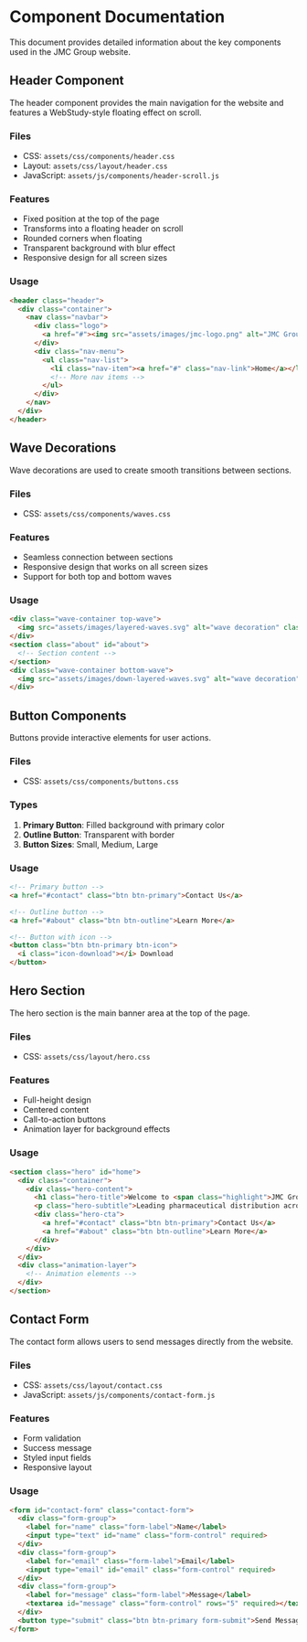 # Component Documentation

This document provides detailed information about the key components used in the JMC Group website.

## Header Component

The header component provides the main navigation for the website and features a WebStudy-style floating effect on scroll.

### Files
- CSS: `assets/css/components/header.css`
- Layout: `assets/css/layout/header.css`
- JavaScript: `assets/js/components/header-scroll.js`

### Features
- Fixed position at the top of the page
- Transforms into a floating header on scroll
- Rounded corners when floating
- Transparent background with blur effect
- Responsive design for all screen sizes

### Usage
```html
<header class="header">
  <div class="container">
    <nav class="navbar">
      <div class="logo">
        <a href="#"><img src="assets/images/jmc-logo.png" alt="JMC Group Logo"></a>
      </div>
      <div class="nav-menu">
        <ul class="nav-list">
          <li class="nav-item"><a href="#" class="nav-link">Home</a></li>
          <!-- More nav items -->
        </ul>
      </div>
    </nav>
  </div>
</header>
```

## Wave Decorations

Wave decorations are used to create smooth transitions between sections.

### Files
- CSS: `assets/css/components/waves.css`

### Features
- Seamless connection between sections
- Responsive design that works on all screen sizes
- Support for both top and bottom waves

### Usage
```html
<div class="wave-container top-wave">
  <img src="assets/images/layered-waves.svg" alt="wave decoration" class="wave-img">
</div>
<section class="about" id="about">
  <!-- Section content -->
</section>
<div class="wave-container bottom-wave">
  <img src="assets/images/down-layered-waves.svg" alt="wave decoration" class="wave-img">
</div>
```

## Button Components

Buttons provide interactive elements for user actions.

### Files
- CSS: `assets/css/components/buttons.css`

### Types
1. **Primary Button**: Filled background with primary color
2. **Outline Button**: Transparent with border
3. **Button Sizes**: Small, Medium, Large

### Usage
```html
<!-- Primary button -->
<a href="#contact" class="btn btn-primary">Contact Us</a>

<!-- Outline button -->
<a href="#about" class="btn btn-outline">Learn More</a>

<!-- Button with icon -->
<button class="btn btn-primary btn-icon">
  <i class="icon-download"></i> Download
</button>
```

## Hero Section

The hero section is the main banner area at the top of the page.

### Files
- CSS: `assets/css/layout/hero.css`

### Features
- Full-height design
- Centered content
- Call-to-action buttons
- Animation layer for background effects

### Usage
```html
<section class="hero" id="home">
  <div class="container">
    <div class="hero-content">
      <h1 class="hero-title">Welcome to <span class="highlight">JMC Group</span></h1>
      <p class="hero-subtitle">Leading pharmaceutical distribution across India</p>
      <div class="hero-cta">
        <a href="#contact" class="btn btn-primary">Contact Us</a>
        <a href="#about" class="btn btn-outline">Learn More</a>
      </div>
    </div>
  </div>
  <div class="animation-layer">
    <!-- Animation elements -->
  </div>
</section>
```

## Contact Form

The contact form allows users to send messages directly from the website.

### Files
- CSS: `assets/css/layout/contact.css`
- JavaScript: `assets/js/components/contact-form.js`

### Features
- Form validation
- Success message
- Styled input fields
- Responsive layout

### Usage
```html
<form id="contact-form" class="contact-form">
  <div class="form-group">
    <label for="name" class="form-label">Name</label>
    <input type="text" id="name" class="form-control" required>
  </div>
  <div class="form-group">
    <label for="email" class="form-label">Email</label>
    <input type="email" id="email" class="form-control" required>
  </div>
  <div class="form-group">
    <label for="message" class="form-label">Message</label>
    <textarea id="message" class="form-control" rows="5" required></textarea>
  </div>
  <button type="submit" class="btn btn-primary form-submit">Send Message</button>
</form>
```
